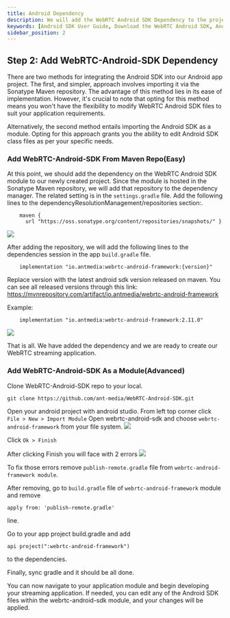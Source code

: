 ```yaml
---
title: Android Dependency
description: We will add the WebRTC Android SDK Dependency to the project
keywords: [Android SDK User Guide, Download the WebRTC Android SDK, Android SDK Dependency, Ant Media Server Documentation, Ant Media Server Tutorials]
sidebar_position: 2
---
```

## Step 2: Add WebRTC-Android-SDK Dependency

There are two methods for integrating the Android SDK into our Android app project. The first, and simpler, approach involves importing it via the Sonatype Maven repository. The advantage of this method lies in its ease of implementation. However, it's crucial to note that opting for this method means you won't have the flexibility to modify WebRTC Android SDK files to suit your application requirements.

Alternatively, the second method entails importing the Android SDK as a module. Opting for this approach grants you the ability to edit Android SDK class files as per your specific needs.

### Add WebRTC-Android-SDK From Maven Repo(Easy)

At this point, we should add the dependency on the WebRTC Android SDK module to our newly created project. Since the module is hosted in the Sonatype Maven repository, we will add that repository to the dependency manager. The related setting is in the `settings.gradle` file. Add the following lines to the dependencyResolutionManagement/repositories section:.
```
    maven {
      url "https://oss.sonatype.org/content/repositories/snapshots/" }
```
![](@site/static/img/sdk-integration/android-sdk/settings.gradle.png)

After adding the repository, we will add the following lines to the dependencies session in the app `build.gradle` file.
```
    implementation "io.antmedia:webrtc-android-framework:{version}"
```
Replace version with the latest android sdk version released on maven. You can see all released versions through this link:
https://mvnrepository.com/artifact/io.antmedia/webrtc-android-framework


Example:
```
    implementation "io.antmedia:webrtc-android-framework:2.11.0"
```

![](@site/static/img/sdk-integration/android-sdk/build.gradle.png)

That is all. We have added the dependency and we are ready to create our WebRTC streaming application.


### Add WebRTC-Android-SDK As a Module(Advanced)

Clone WebRTC-Android-SDK repo to your local.
```
git clone https://github.com/ant-media/WebRTC-Android-SDK.git
```
Open your android project with android studio. From left top corner click `File > New > Import Module`
Open webrtc-android-sdk and choose `webrtc-android-framework` from your file system.
![](@site/static/img/sdk-integration/android-sdk/android-sdk-as-module-1.png)

Click `Ok > Finish`

After clicking Finish you will face with 2 errors
![](@site/static/img/sdk-integration/android-sdk/android-sdk-as-module-2.png)

To fix those errors remove `publish-remote.gradle` file from `webrtc-android-framework module`.

After removing,  go to `build.gradle` file of `webrtc-android-framework` module and remove 
```
apply from: 'publish-remote.gradle'
```
line.

Go to your app project build.gradle and add 

```    
api project(":webrtc-android-framework")
```
to the dependencies.

Finally, sync gradle and it should be all done.

You can now navigate to your application module and begin developing your streaming application. If needed, you can edit any of the Android SDK files within the webrtc-android-sdk module, and your changes will be applied.